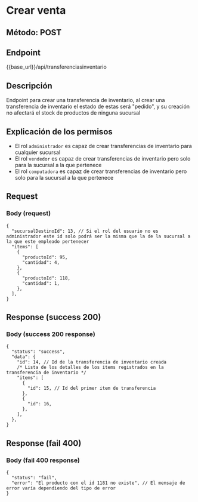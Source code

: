 # Crear venta

## Método: POST

## Endpoint

{{base_url}}/api/transferenciasinventario

## Descripción

Endpoint para crear una transferencia de inventario, al crear una transferencia de inventario el estado de estas será "pedido", y su creación no afectará el stock de productos de ninguna sucursal

## Explicación de los permisos

- El rol `administrador` es capaz de crear transferencias de inventario para cualquier sucursal
- El rol `vendedor` es capaz de crear transferencias de inventario pero solo para la sucursal a la que pertenece
- El rol `computadora` es capaz de crear transferencias de inventario pero solo para la sucursal a la que pertenece

## Request

### Body (request)

```jsonc
{
  "sucursalDestinoId": 13, // Si el rol del usuario no es administrador este id solo podrá ser la misma que la de la sucursal a la que este empleado pertenecer
  "items": [
    {
      "productoId": 95,
      "cantidad": 4,
    },
    {
      "productoId": 118,
      "cantidad": 1,
    },
  ],
}
```

## Response (success 200)

### Body (success 200 response)

```jsonc
{
  "status": "success",
  "data": {
    "id": 14, // Id de la transferencia de inventario creada
    /* Lista de los detalles de los items registrados en la transferencia de inventario */
    "items": [
      {
        "id": 15, // Id del primer item de transferencia
      },
      {
        "id": 16,
      },
    ],
  },
}
```

## Response (fail 400)

### Body (fail 400 response)

```jsonc
{
  "status": "fail",
  "error": "El producto con el id 1181 no existe", // El mensaje de error varía dependiendo del tipo de error
}
```
